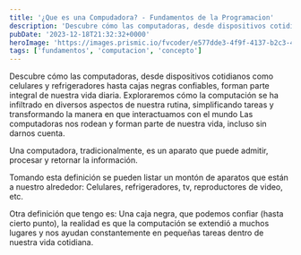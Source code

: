 ```yaml
---
title: '¿Que es una Compudadora? - Fundamentos de la Programacion'
description: 'Descubre cómo las computadoras, desde dispositivos cotidianos como celulares y refrigeradores hasta cajas negras confiables, forman parte integral de nuestra vida diaria. Exploraremos cómo la computación se ha infiltrado en diversos aspectos de nuestra rutina, simplificando tareas y transformando la manera en que interactuamos con el mundo'
pubDate: '2023-12-18T21:32:32+0000'
heroImage: 'https://images.prismic.io/fvcoder/e577dde3-4f9f-4137-b2c3-463c888faabd_blog+portadas.png?auto=compress,format'
tags: ['fundamentos', 'computacion', 'concepto']
---
```

Descubre cómo las computadoras, desde dispositivos cotidianos como celulares y refrigeradores hasta cajas negras confiables, forman parte integral de nuestra vida diaria. Exploraremos cómo la computación se ha infiltrado en diversos aspectos de nuestra rutina, simplificando tareas y transformando la manera en que interactuamos con el mundo
Las computadoras nos rodean y forman parte de nuestra vida, incluso sin darnos cuenta.

Una computadora, tradicionalmente, es un aparato que puede admitir, procesar y retornar la información.

Tomando esta definición se pueden listar un montón de aparatos que están a nuestro alrededor: Celulares, refrigeradores, tv, reproductores de video, etc. 

Otra definición que tengo es: Una caja negra, que podemos confiar (hasta cierto punto), la realidad es que la computación se extendió a muchos lugares y nos ayudan constantemente en pequeñas tareas dentro de nuestra vida cotidiana. 
